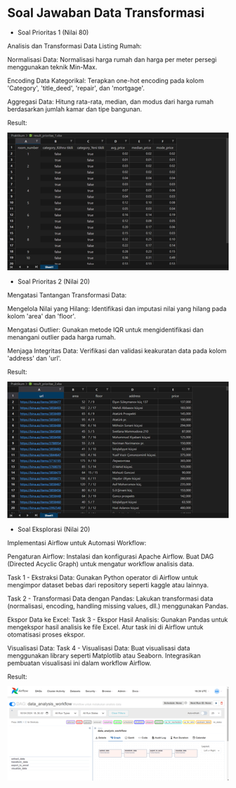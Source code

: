 # Soal Jawaban Data Transformasi

- Soal Prioritas 1 (Nilai 80)

Analisis dan Transformasi Data Listing Rumah:

Normalisasi Data: Normalisasi harga rumah dan harga per meter persegi menggunakan teknik Min-Max.

Encoding Data Kategorikal: Terapkan one-hot encoding pada kolom 'Category', 'title_deed', 'repair', dan 'mortgage'.

Aggregasi Data: Hitung rata-rata, median, dan modus dari harga rumah berdasarkan jumlah kamar dan tipe bangunan.

Result:

![image](..//Screenshots/Prioritas-1.png)

- Soal Prioritas 2 (Nilai 20)

Mengatasi Tantangan Transformasi Data:

Mengelola Nilai yang Hilang: Identifikasi dan imputasi nilai yang hilang pada kolom 'area' dan 'floor'.

Mengatasi Outlier: Gunakan metode IQR untuk mengidentifikasi dan menangani outlier pada harga rumah.

Menjaga Integritas Data: Verifikasi dan validasi keakuratan data pada kolom 'address' dan 'url'.

Result:

![image](..//Screenshots/Prioritas-2.png)

- Soal Eksplorasi (Nilai 20)

Implementasi Airflow untuk Automasi Workflow:

Pengaturan Airflow:
Instalasi dan konfigurasi Apache Airflow.
Buat DAG (Directed Acyclic Graph) untuk mengatur workflow analisis data.

Task 1 - Ekstraksi Data:
Gunakan Python operator di Airflow untuk mengimpor dataset bebas dari repository seperti kaggle atau lainnya.

Task 2 - Transformasi Data dengan Pandas:
Lakukan transformasi data (normalisasi, encoding, handling missing values, dll.) menggunakan Pandas.

Ekspor Data ke Excel:
Task 3 - Ekspor Hasil Analisis:
Gunakan Pandas untuk mengekspor hasil analisis ke file Excel.
Atur task ini di Airflow untuk otomatisasi proses ekspor.

Visualisasi Data:
Task 4 - Visualisasi Data:
Buat visualisasi data menggunakan library seperti Matplotlib atau Seaborn.
Integrasikan pembuatan visualisasi ini dalam workflow Airflow.

Result:

![image](..//Screenshots/Eksplorasi.png)
